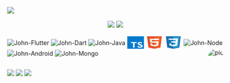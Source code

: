 ![](https://komarev.com/ghpvc/?username=JOHN-RlCHARD&style=for-the-badge&color=0cb4ac)

<div align="center">
  <img height="170em" src="https://github-readme-stats-john-rlchard.vercel.app/api?username=JOHN-RlCHARD&show_icons=true&hide=stars,prs&theme=tokyonight&include_all_commits=true&count_private=true"/>
  <img height="170em" src="https://github-readme-stats-john-rlchard.vercel.app/api/top-langs/?username=JOHN-RlCHARD&theme=tokyonight&langs_count=5&layout=compact"/>
</div>
<div style="display: inline_block"><br>
  <img align="center" alt="John-Flutter" height="30" width="40" src="https://cdn.jsdelivr.net/gh/devicons/devicon/icons/flutter/flutter-original.svg">
  <img align="center" alt="John-Dart" height="30" width="40" src="https://cdn.jsdelivr.net/gh/devicons/devicon/icons/dart/dart-original.svg">
  <img align="center" alt="John-Java" height="30" width="40" src="https://cdn.jsdelivr.net/gh/devicons/devicon/icons/java/java-original.svg">
  <img align="center" alt="John-Ts" height="30" width="40" src="https://raw.githubusercontent.com/devicons/devicon/master/icons/typescript/typescript-plain.svg">
  <img align="center" alt="John-HTML" height="30" width="40" src="https://raw.githubusercontent.com/devicons/devicon/master/icons/html5/html5-original.svg">
  <img align="center" alt="John-CSS" height="30" width="40" src="https://raw.githubusercontent.com/devicons/devicon/master/icons/css3/css3-original.svg">
  <img align="center" alt="John-Node" height="30" width="40" src="https://cdn.jsdelivr.net/gh/devicons/devicon/icons/nodejs/nodejs-original.svg">
  <img align="center" alt="John-Android" height="30" width="40" src="https://cdn.jsdelivr.net/gh/devicons/devicon/icons/androidstudio/androidstudio-original.svg">
  <img align="center" alt="John-Mongo" height="30" width="40" src="https://cdn.jsdelivr.net/gh/devicons/devicon/icons/mongodb/mongodb-original.svg">
  <img align="right" alt="pic" height="150" style="border-radius:50px;" src="https://cdn.picrew.me/shareImg/org/202301/626197_SOS4KXAP.png">
</div>
  
  ##
 
<div> 
  <a href="https://instagram.com/joao.r" target="_blank"><img src="https://img.shields.io/badge/-Instagram-%23E4405F?style=for-the-badge&logo=instagram&logoColor=white" target="_blank"></a>
  <a href = "mailto:joao.ensenat@gmail.com"><img src="https://img.shields.io/badge/-Gmail-%23333?style=for-the-badge&logo=gmail&logoColor=white" target="_blank"></a>
  <a href="https://www.linkedin.com/in/joao-ricardo-ensenat-75525a204" target="_blank"><img src="https://img.shields.io/badge/-LinkedIn-%230077B5?style=for-the-badge&logo=linkedin&logoColor=white" target="_blank"></a> 
  
</div>
